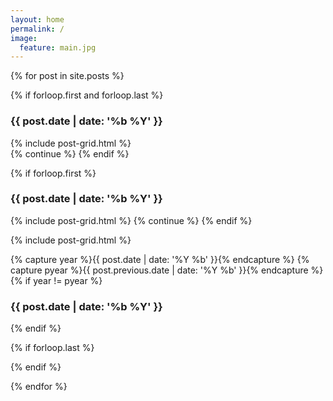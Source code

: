 ```yaml
---
layout: home
permalink: /
image:
  feature: main.jpg
---
```


{% for post in site.posts %}

{% if forloop.first and forloop.last %}
  <h3 style="clear: both">{{ post.date | date: '%b %Y' }}</h3>
  <div class="tiles">
    {% include post-grid.html %}
  </div><!-- /.tiles -->
  {% continue %}
{% endif %}

{% if forloop.first %}
  <h3 style="clear: both">{{ post.date | date: '%b %Y' }}</h3>
  <div class="tiles">
    {% include post-grid.html %}
  {% continue %}
{% endif %}


{% include post-grid.html %}

{% capture year %}{{ post.date | date: '%Y %b' }}{% endcapture %}
{% capture pyear %}{{ post.previous.date | date: '%Y %b' }}{% endcapture %}
{% if year != pyear %}
  </div><!-- /.tiles -->
  <h3 style="clear: both">{{ post.date | date: '%b %Y' }}</h3>
  <div class="tiles">
{% endif %}

{% if forloop.last %}
  </div><!-- /.tiles -->  
{% endif %}
  
{% endfor %}

